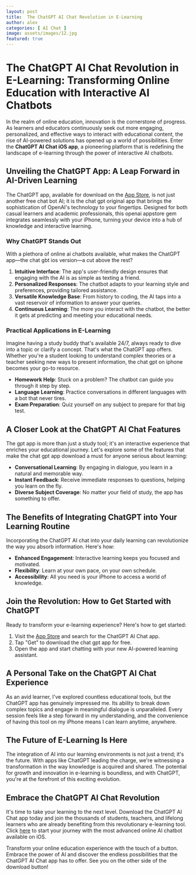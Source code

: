 ```yaml
---
layout: post
title:  The ChatGPT AI Chat Revolution in E-Learning
author: alex
categories: [ AI Chat ]
image: assets/images/12.jpg
featured: true
---
```


# The ChatGPT AI Chat Revolution in E-Learning: Transforming Online Education with Interactive AI Chatbots

In the realm of online education, innovation is the cornerstone of progress. As learners and educators continuously seek out more engaging, personalized, and effective ways to interact with educational content, the rise of AI-powered solutions has opened up a world of possibilities. Enter the **ChatGPT AI Chat iOS app**, a pioneering platform that is redefining the landscape of e-learning through the power of interactive AI chatbots.

## Unveiling the ChatGPT App: A Leap Forward in AI-Driven Learning

The ChatGPT app, available for download on the [App Store](https://apps.apple.com/us/app/ai-ask-chat-with-ai-bots/id6472484891), is not just another free chat bot AI; it is the chat gpt original app that brings the sophistication of OpenAI's technology to your fingertips. Designed for both casual learners and academic professionals, this openai appstore gem integrates seamlessly with your iPhone, turning your device into a hub of knowledge and interactive learning.

### Why ChatGPT Stands Out

With a plethora of online ai chatbots available, what makes the ChatGPT app—the chat gbt ios version—a cut above the rest?

1. **Intuitive Interface**: The app's user-friendly design ensures that engaging with the AI is as simple as texting a friend.
2. **Personalized Responses**: The chatbot adapts to your learning style and preferences, providing tailored assistance.
3. **Versatile Knowledge Base**: From history to coding, the AI taps into a vast reservoir of information to answer your queries.
4. **Continuous Learning**: The more you interact with the chatbot, the better it gets at predicting and meeting your educational needs.

### Practical Applications in E-Learning

Imagine having a study buddy that's available 24/7, always ready to dive into a topic or clarify a concept. That's what the ChatGPT app offers. Whether you're a student looking to understand complex theories or a teacher seeking new ways to present information, the chat gpt on iphone becomes your go-to resource.

- **Homework Help**: Stuck on a problem? The chatbot can guide you through it step by step.
- **Language Learning**: Practice conversations in different languages with a bot that never tires.
- **Exam Preparation**: Quiz yourself on any subject to prepare for that big test.

## A Closer Look at the ChatGPT AI Chat Features

The gpt app is more than just a study tool; it's an interactive experience that enriches your educational journey. Let's explore some of the features that make the chat gpt app download a must for anyone serious about learning:

- **Conversational Learning**: By engaging in dialogue, you learn in a natural and memorable way.
- **Instant Feedback**: Receive immediate responses to questions, helping you learn on the fly.
- **Diverse Subject Coverage**: No matter your field of study, the app has something to offer.

## The Benefits of Integrating ChatGPT into Your Learning Routine

Incorporating the ChatGPT AI chat into your daily learning can revolutionize the way you absorb information. Here's how:

- **Enhanced Engagement**: Interactive learning keeps you focused and motivated.
- **Flexibility**: Learn at your own pace, on your own schedule.
- **Accessibility**: All you need is your iPhone to access a world of knowledge.

## Join the Revolution: How to Get Started with ChatGPT

Ready to transform your e-learning experience? Here's how to get started:

1. Visit the [App Store](https://apps.apple.com/us/app/ai-ask-chat-with-ai-bots/id6472484891) and search for the ChatGPT AI Chat app.
2. Tap "Get" to download the chat gpt app for free.
3. Open the app and start chatting with your new AI-powered learning assistant.

## A Personal Take on the ChatGPT AI Chat Experience

As an avid learner, I've explored countless educational tools, but the ChatGPT app has genuinely impressed me. Its ability to break down complex topics and engage in meaningful dialogue is unparalleled. Every session feels like a step forward in my understanding, and the convenience of having this tool on my iPhone means I can learn anytime, anywhere.

## The Future of E-Learning Is Here

The integration of AI into our learning environments is not just a trend; it's the future. With apps like ChatGPT leading the charge, we're witnessing a transformation in the way knowledge is acquired and shared. The potential for growth and innovation in e-learning is boundless, and with ChatGPT, you're at the forefront of this exciting evolution.

## Embrace the ChatGPT AI Chat Revolution

It's time to take your learning to the next level. Download the ChatGPT AI Chat app today and join the thousands of students, teachers, and lifelong learners who are already benefiting from this revolutionary e-learning tool. Click [here](https://apps.apple.com/us/app/ai-ask-chat-with-ai-bots/id6472484891) to start your journey with the most advanced online AI chatbot available on iOS.

Transform your online education experience with the touch of a button. Embrace the power of AI and discover the endless possibilities that the ChatGPT AI Chat app has to offer. See you on the other side of the download button!